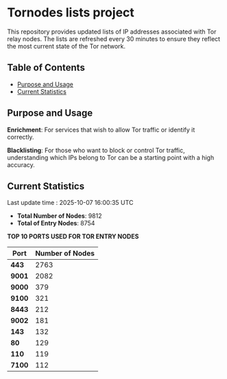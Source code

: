 # Tornodes lists project

This repository provides updated lists of IP addresses associated with Tor relay nodes. The lists are refreshed every 30 minutes to ensure they reflect the most current state of the Tor network.

## Table of Contents

- [Purpose and Usage](#purpose-and-usage)
- [Current Statistics](#current-statistics)


## Purpose and Usage

**Enrichment**: For services that wish to allow Tor traffic or identify it correctly.

**Blacklisting**: For those who want to block or control Tor traffic, understanding which IPs belong to Tor can be a starting point with a high accuracy.

## Current Statistics

Last update time : 2025-10-07 16:00:35 UTC

- **Total Number of Nodes**: 9812
- **Total of Entry Nodes**: 8754

**TOP 10 PORTS USED FOR TOR ENTRY NODES**

| **Port** | **Number of Nodes** |
|------|-----------------|
| **443**   | 2763  |
| **9001**   | 2082  |
| **9000**   | 379  |
| **9100**   | 321  |
| **8443**   | 212  |
| **9002**   | 181  |
| **143**   | 132  |
| **80**   | 129  |
| **110**   | 119  |
| **7100**   | 112  |

